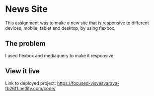 # News Site

This assignment was to make a new site that is responsive to different devices, mobile, tablet and desktop, by using flexbox.

## The problem

I used flexbox and mediaquery to make it responsive.

## View it live

Link to deployed project:
https://focused-visvesvaraya-fb26f1.netlify.com/code/
